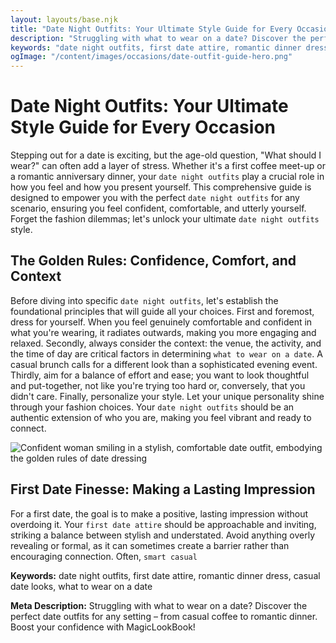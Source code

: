 ```yaml
---
layout: layouts/base.njk
title: "Date Night Outfits: Your Ultimate Style Guide for Every Occasion"
description: "Struggling with what to wear on a date? Discover the perfect date outfits for any setting – from casual coffee to romantic dinner. Boost your confidence with MagicLookBook!"
keywords: "date night outfits, first date attire, romantic dinner dress, casual date looks, what to wear on a date"
ogImage: "/content/images/occasions/date-outfit-guide-hero.png"
---
```


# Date Night Outfits: Your Ultimate Style Guide for Every Occasion

Stepping out for a date is exciting, but the age-old question, "What should I wear?" can often add a layer of stress. Whether it's a first coffee meet-up or a romantic anniversary dinner, your `date night outfits` play a crucial role in how you feel and how you present yourself. This comprehensive guide is designed to empower you with the perfect `date night outfits` for any scenario, ensuring you feel confident, comfortable, and utterly yourself. Forget the fashion dilemmas; let's unlock your ultimate `date night outfits` style.

## The Golden Rules: Confidence, Comfort, and Context

Before diving into specific `date night outfits`, let's establish the foundational principles that will guide all your choices. First and foremost, dress for yourself. When you feel genuinely comfortable and confident in what you're wearing, it radiates outwards, making you more engaging and relaxed. Secondly, always consider the context: the venue, the activity, and the time of day are critical factors in determining `what to wear on a date`. A casual brunch calls for a different look than a sophisticated evening event. Thirdly, aim for a balance of effort and ease; you want to look thoughtful and put-together, not like you're trying too hard or, conversely, that you didn't care. Finally, personalize your style. Let your unique personality shine through your fashion choices. Your `date night outfits` should be an authentic extension of who you are, making you feel vibrant and ready to connect.

![Confident woman smiling in a stylish, comfortable date outfit, embodying the golden rules of date dressing](/content/images/occasions/confident-woman-date-outfit.png)

## First Date Finesse: Making a Lasting Impression

For a first date, the goal is to make a positive, lasting impression without overdoing it. Your `first date attire` should be approachable and inviting, striking a balance between stylish and understated. Avoid anything overly revealing or formal, as it can sometimes create a barrier rather than encouraging connection. Often, `smart casual`

**Keywords:** date night outfits, first date attire, romantic dinner dress, casual date looks, what to wear on a date

**Meta Description:** Struggling with what to wear on a date? Discover the perfect date outfits for any setting – from casual coffee to romantic dinner. Boost your confidence with MagicLookBook!
